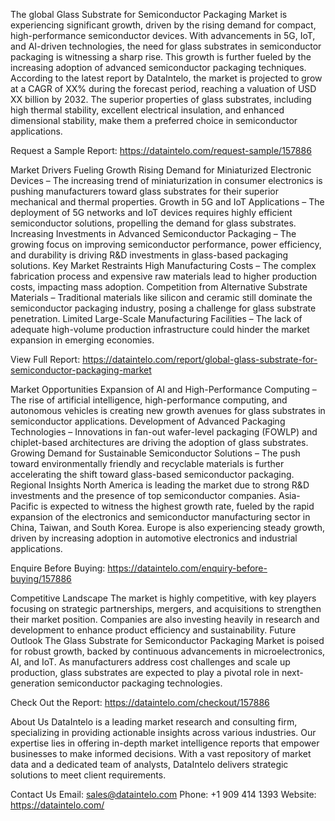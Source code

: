 The global Glass Substrate for Semiconductor Packaging Market is experiencing significant growth, driven by the rising demand for compact, high-performance semiconductor devices. With advancements in 5G, IoT, and AI-driven technologies, the need for glass substrates in semiconductor packaging is witnessing a sharp rise. This growth is further fueled by the increasing adoption of advanced semiconductor packaging techniques.
According to the latest report by DataIntelo, the market is projected to grow at a CAGR of XX% during the forecast period, reaching a valuation of USD XX billion by 2032. The superior properties of glass substrates, including high thermal stability, excellent electrical insulation, and enhanced dimensional stability, make them a preferred choice in semiconductor applications.

Request a Sample Report: https://dataintelo.com/request-sample/157886

Market Drivers Fueling Growth
Rising Demand for Miniaturized Electronic Devices – The increasing trend of miniaturization in consumer electronics is pushing manufacturers toward glass substrates for their superior mechanical and thermal properties.
Growth in 5G and IoT Applications – The deployment of 5G networks and IoT devices requires highly efficient semiconductor solutions, propelling the demand for glass substrates.
Increasing Investments in Advanced Semiconductor Packaging – The growing focus on improving semiconductor performance, power efficiency, and durability is driving R&D investments in glass-based packaging solutions.
Key Market Restraints
High Manufacturing Costs – The complex fabrication process and expensive raw materials lead to higher production costs, impacting mass adoption.
Competition from Alternative Substrate Materials – Traditional materials like silicon and ceramic still dominate the semiconductor packaging industry, posing a challenge for glass substrate penetration.
Limited Large-Scale Manufacturing Facilities – The lack of adequate high-volume production infrastructure could hinder the market expansion in emerging economies.

View Full Report: https://dataintelo.com/report/global-glass-substrate-for-semiconductor-packaging-market

Market Opportunities
Expansion of AI and High-Performance Computing – The rise of artificial intelligence, high-performance computing, and autonomous vehicles is creating new growth avenues for glass substrates in semiconductor applications.
Development of Advanced Packaging Technologies – Innovations in fan-out wafer-level packaging (FOWLP) and chiplet-based architectures are driving the adoption of glass substrates.
Growing Demand for Sustainable Semiconductor Solutions – The push toward environmentally friendly and recyclable materials is further accelerating the shift toward glass-based semiconductor packaging.
Regional Insights
North America is leading the market due to strong R&D investments and the presence of top semiconductor companies.
Asia-Pacific is expected to witness the highest growth rate, fueled by the rapid expansion of the electronics and semiconductor manufacturing sector in China, Taiwan, and South Korea.
Europe is also experiencing steady growth, driven by increasing adoption in automotive electronics and industrial applications.

Enquire Before Buying: https://dataintelo.com/enquiry-before-buying/157886

Competitive Landscape
The market is highly competitive, with key players focusing on strategic partnerships, mergers, and acquisitions to strengthen their market position. Companies are also investing heavily in research and development to enhance product efficiency and sustainability.
Future Outlook
The Glass Substrate for Semiconductor Packaging Market is poised for robust growth, backed by continuous advancements in microelectronics, AI, and IoT. As manufacturers address cost challenges and scale up production, glass substrates are expected to play a pivotal role in next-generation semiconductor packaging technologies.

Check Out the Report: https://dataintelo.com/checkout/157886

About Us
DataIntelo is a leading market research and consulting firm, specializing in providing actionable insights across various industries. Our expertise lies in offering in-depth market intelligence reports that empower businesses to make informed decisions. With a vast repository of market data and a dedicated team of analysts, DataIntelo delivers strategic solutions to meet client requirements.

Contact Us
Email: sales@dataintelo.com
Phone: +1 909 414 1393
Website: https://dataintelo.com/
 

